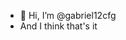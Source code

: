 - 👋 Hi, I’m @gabriel12cfg
- And I think that's it

<!---
gabriel12cfg/gabriel12cfg is a ✨ special ✨ repository because its `README.md` (this file) appears on your GitHub profile.
You can click the Preview link to take a look at your changes.
--->
